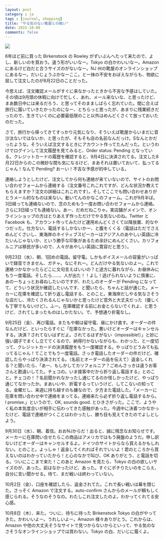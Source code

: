```yaml
---
layout: post
category : ja
tags : [journal, shopping]
title: "やる気のない靴屋との戦い"
date: 2015-10-08
comments: false
---
```


![](https://lh3.googleusercontent.com/wZstQCRu6UuLnb1og8TPg_4yK0TCOgUEm1nSoczTzDAJcSwGSAsIAlO4lb4C2YvZ1W1flRjfV-OsT0d5yTmxnd7Wuta29VAEm3Ptovc-2hYaVWukjjPQMPDV7aBvSj7g_t8u3-Ag5OVC8guzzFRzbLtcSxdO517oH9tDXv8vH3B_qUtx2i72lJ3RO1q-aayeS5zccFQWE4sX_pEeBCRl-Mp-sAhxnE5gtpyd9jWQavNDR9dvmjjQ6Lv4oxkDgQ5zSbSOoLjJkbZuF1ptbNwKbup0WSWmjamtRegDNhA9lUGYoA5tKzSwuJQ0etAsbcDtR5ifupMPmGNd_X6EELalWaW6kjVc1Sx-q7ekYqDK8WQ_ZyAJMarWYiIC8z3vV4hu36bzCtkHw6ei7NNCFGamvgxFysoI-3toZPUWdXhHWbJs-uRbY8_QfbwkglJKFGNwzspdYDx1BIH7Vwp31w0B3VVecYeBbAyVb2xupueSHh1I4MR4CN7rs4wZ2fbGEoRQIYGoDG6HUj7Syfqd8U7I0_ohveOiB4d2EkQJaKJ4Vq95=w1800-h1200-no)

6年ほど前に買った Birkenstock の Rowley がずいぶんへたって来たので、よし、新しいのを買おう。違う形がいいなー。Tokyo の白かわいいなー。Amazon にあるけど白だと合うサイズのがないなー。NJ 州の靴屋のオンラインショップにあるなー。だいじょうぶかなーここ。と一抹の不安をおぼえながらも、物欲に屈して注文したのが8月22日のことだった。

今思えば、注文確認メールがすぐに来なかったときから不吉な予感はしていた。その頃は9月頭の休暇に向けて忙しく、あれ、メール来ないな、と思ったけど、まあ数日中には来るだろう、と思ってそのまましばらく忘れていた。間に合えば旅行に履いていきたかったのになー、とちらっと思ったが、あまりに残業続きだったので、生きていくのに必要最低限のこと以外はめんどくさくて放っておいたのだった。

さて、旅行から帰ってきてすっかり元気になり、そういえば靴屋からいまだに音沙汰ないではないか、と思ったが、そもそも店の名前なんだっけ。Sなんとかだったような。そういえば注文するときにアカウント作ってたんだった。というわけでログインして注文履歴を見てみると、Order status: Pending となっている。クレジットカードの履歴を確認すると、9月4日に決済されてる。注文した8月22日からのこの微妙な間も気になるけど、まあそれは置いておいて、払ってるじゃん！なんで Pending? おーい！不吉な予感が的中している。

連絡しようとしたけど、注文してから何も連絡が来ていないので、サイトのお問い合わせフォームから連絡する（注文番号これこれですが、どんな状況か教えてもらえますか？注文の詳細はこれこれです）。そしてここでも問い合わせありがとうメール的なものは来ない。動いてんのかなこのフォーム。これが9月半ば。3日経っても連絡ないので、念のためもう一度お問い合わせフォームから連絡。さらに3日経っても連絡ない。あー、だめだねこりゃ。実店舗がメインで、オンラインショップの方はとりあえず作っただけでやる気ないのね。Twitter と Facebook も、アカウント作ってみたけど運用めんどくさくて以降放置、的なやつだった。仕方ない、電話するしかないかー、と腹をくくる（電話はただでさえめんどくさいし、東海岸のネイティブスピーカーはアジア人のあやしい英語に冷たいんじゃないか、という勝手な印象があるため余計にめんどくさい。カリフォルニアは移民が多いので、人々があやしい英語に寛容だと思う）。

9月23日（水）、朝、1回めの電話。留守電。しかもボイスメールの容量がいっぱいで録音できません、ガチャ。なにそれー。どんだけやる気ないのよー。これで連絡つかなかったらどこに文句言えばいいの？と途方に暮れながら、お昼休みにもう一度電話。そしたら……、人が出た！！よし！逃げられないように慎重に、あのーちょっとお尋ねしたいのですが、わたしのオーダーが Pending になってて、どういう状況か確認したいんです、と聞いたら、ちゃんと話が通じた。メーカーに在庫を確認して折り返し電話する、とのこと。東海岸だしやる気なさそうな店だし、冷たくされるんじゃないかと思ったけど意外と大丈夫だった（優しくも丁寧でもないけど）。ふー。在庫確認する前にお金とらないでくれよ、と思うけど、されてしまったものはしかたない。で、予想通り折電なし。

9月25日（金）、再び電話。またもや朝は留守電、昼にかけ直す。オーダーの件なんだけど、といったらすぐに「在庫なかった。悪いけどオーダーはキャンセルする。決済？されてないはずだよ。されてるはずがない（impossible!）」と妙に強い調子でまくし立ててくるので、納得行かないながらも、わかった、と一度切って、クレジットカードの決済履歴をもう一度確認する。やっぱりどうみても払ってるじゃん！てことでもう一度電話。さっき電話したオーダーの件だけど、確認したらやっぱり決済されてる。（名前とオーダーの品を伝えて）返金しくれる？と聞いたら、「あー、もしかしてカリフォルニア？ごめんさっきは違うお客さんと勘違いしてた。チェコの。いま接客中だから折り返し電話する」とのこと。チェコの！？名前聞かれなかったし通じてるのか怪しかったけど、やっぱり通じてなかったか。まあいいや、折電するっていうけど、してこないの知ってる。金曜だし、来週に持ち越すのも嫌なので、夕方また電話した。「メーカーに在庫を問い合わせ中で連絡をまってる。連絡来たら必ず折り返し電話するから。I promise.」というので、OK, sounds good. とひきさがった。ここで、ようやく私の本気度合いが相手に伝わってきた感触があった。今週中に決着つかなかったけど、電話で連絡がつくことはわかったし、勝ち目も見えてきたのでよしとしよう。

9月30日（水）、朝、着信。おおNJからだ！出ると、誠に残念なお知らせです。メーカーに在庫問い合せたらこの商品はアメリカではもう廃盤のようだ。申し訳ないけどオーダーはキャンセルするよ。ドイツのサイトからなら買えるかもしれない。とのこと。よっしゃ！返金してくれればそれでいいよ！君のところから買えないのはわかっていたから！と心のなかで叫び、OK ありがとう、と電話を切る。ついにここまで来た！このあと Amazon を見たら、Tokyo の白の欲しいサイズのが、あった。前はなかったけど、あった。すぐにポチりたいのをこらえ、自分に言い聞かせる。待て、まだ戦いは終わっていない。

10月2日（金）、口座を確認したら、返金されてた。これで長い戦いは幕を閉じた。さっそく Amazon で注文する。auto-confirm さんからのメールが頼もしく感じられる。そうなのそうなの。わたしこれ注文したのよ。わかってくれてる安心感。

10月8日（木）、来た。ついに、待ちに待った Birkenstock Tokyo の白がやってきた。かわいいよー。うれしいよー。Amazon 様々ありがとう。これからは、Amazon や他の大丈夫そうなサイトで見つからないからといって、やる気のなさそうなオンラインショップでは買わない。Tokyo の白、だいじに履くよ。
